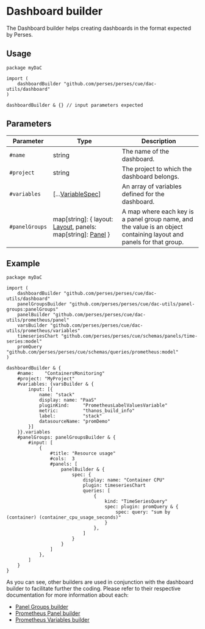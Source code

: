 # Dashboard builder

The Dashboard builder helps creating dashboards in the format expected by Perses.

## Usage

```cue
package myDaC

import (
	dashboardBuilder "github.com/perses/perses/cue/dac-utils/dashboard"
)

dashboardBuilder & {} // input parameters expected
```

## Parameters

| Parameter      | Type                                                                                                                                   | Description                                                                                                         |
|----------------|----------------------------------------------------------------------------------------------------------------------------------------|---------------------------------------------------------------------------------------------------------------------|
| `#name`        | string                                                                                                                                 | The name of the dashboard.                                                                                          |
| `#project`     | string                                                                                                                                 | The project to which the dashboard belongs.                                                                         |
| `#variables`   | [...[VariableSpec](../../api/variable.md#dashboard-level)]                                                                             | An array of variables defined for the dashboard.                                                                    |
| `#panelGroups` | map[string]: { layout: [Layout](../../api/dashboard.md#layoutspec), panels: map[string]: [Panel](../../api/dashboard.md#panelspec) } | A map where each key is a panel group name, and the value is an object containing layout and panels for that group. |

## Example

```cue
package myDaC

import (
	dashboardBuilder "github.com/perses/perses/cue/dac-utils/dashboard"
	panelGroupsBuilder "github.com/perses/perses/cue/dac-utils/panel-groups:panelGroups"
	panelBuilder "github.com/perses/perses/cue/dac-utils/prometheus/panel"
	varsBuilder "github.com/perses/perses/cue/dac-utils/prometheus/variables"
	timeseriesChart "github.com/perses/perses/cue/schemas/panels/time-series:model"
	promQuery "github.com/perses/perses/cue/schemas/queries/prometheus:model"
)

dashboardBuilder & {
	#name:    "ContainersMonitoring"
	#project: "MyProject"
	#variables: {varsBuilder & {
		input: [{
			name: "stack"
			display: name: "PaaS"
			pluginKind:     "PrometheusLabelValuesVariable"
			metric:         "thanos_build_info"
			label:          "stack"
			datasourceName: "promDemo"
		}]
	}}.variables
	#panelGroups: panelGroupsBuilder & {
		#input: [
			{
				#title: "Resource usage"
				#cols:  3
				#panels: [
					panelBuilder & {
						spec: {
							display: name: "Container CPU"
							plugin: timeseriesChart
							queries: [
								{
									kind: "TimeSeriesQuery"
									spec: plugin: promQuery & {
										spec: query: "sum by (container) (container_cpu_usage_seconds)"
									}
								},
							]
						}
					}
				]
			},
		]
	}
}
```

As you can see, other builders are used in conjunction with the dashboard builder to facilitate further the coding.
Please refer to their respective documentation for more information about each:
- [Panel Groups builder](./panel-groups.md)
- [Prometheus Panel builder](./prometheus/panel.md)
- [Prometheus Variables builder](./prometheus/variables.md)
